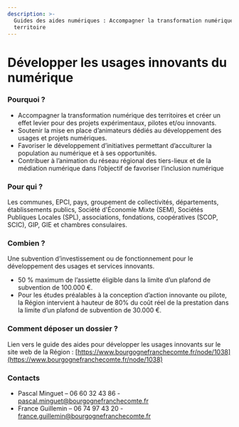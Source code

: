 ```yaml
---
description: >-
  Guides des aides numériques : Accompagner la transformation numérique du
  territoire
---
```


# Développer les usages innovants du numérique

### Pourquoi ?

* Accompagner la transformation numérique des territoires et créer un effet levier pour des projets expérimentaux, pilotes et/ou innovants.
* Soutenir la mise en place d’animateurs dédiés au développement des usages et projets numériques.
* Favoriser le développement d’initiatives permettant d’acculturer la population au numérique et à ses opportunités.
* Contribuer à l’animation du réseau régional des tiers-lieux et de la médiation numérique dans l’objectif de favoriser l’inclusion numérique

### Pour qui ?

Les communes, EPCI, pays, groupement de collectivités, départements, établissements publics, Société d'Économie Mixte \(SEM\), Sociétés Publiques Locales \(SPL\), associations, fondations, coopératives \(SCOP, SCIC\), GIP, GIE et chambres consulaires.

### Combien ?

Une subvention d’investissement ou de fonctionnement pour le développement des usages et services innovants.

* 50 % maximum de l’assiette éligible dans la limite d’un plafond de subvention de 100.000 €.
* Pour les études préalables à la conception d’action innovante ou pilote, la Région intervient à hauteur de 80% du coût réel de la prestation dans la limite d’un plafond de subvention de 30.000 €.

### Comment déposer un dossier ?

Lien vers le guide des aides pour développer les usages innovants sur le site web de la Région : [https://www.bourgognefranchecomte.fr/node/1038](https://www.bourgognefranchecomte.fr/node/1038)

### Contacts

* Pascal Minguet – 06 60 32 43 86 - pascal.minguet@bourgognefranchecomte.fr 
* France Guillemin – 06 74 97 43 20 - france.guillemin@bourgognefranchecomte.fr


